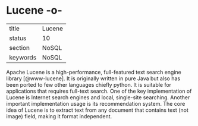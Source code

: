 # Lucene -o-


|          |            |
| -------- | ---------- |
| title    | Lucene     | 
| status   | 10         |
| section  | NoSQL      |
| keywords | NoSQL      |



Apache Lucene is a high-performance, full-featured text search engine
library [@www-lucene].  It is originally written in pure Java but
also has been ported to few other languages chiefly python.  It is
suitable for applications that requires full-text search.  One of the
key implementation of Lucene is Internet search engines and local,
single-site searching.  Another important implementation usage is its
recommendation system. The core idea of Lucene is to extract text from
any document that contains text (not image) field, making it format
independent.



